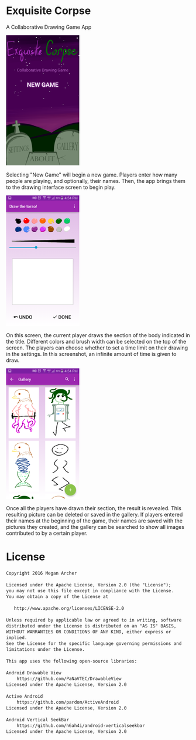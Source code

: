 # Exquisite Corpse
A Collaborative Drawing Game App

<img src="/Screenshots/OpeningScreenShot.png?raw=true" width="200" />

Selecting "New Game" will begin a new game. Players enter how many people are playing, and optionally, their names. Then, the app brings them to the drawing interface screen to begin play.

<img src="/Screenshots/DrawingInterfaceShot.png?raw=true" width="200" />

On this screen, the current player draws the section of the body indicated in the title. Different colors and brush width can be selected on the top of the screen. The players can choose whether to set a time limit on their drawing in the settings. In this screenshot, an infinite amount of time is given to draw.

<img src="/Screenshots/GalleryShot.png?raw=true" width="200" />

Once all the players have drawn their section, the result is revealed. This resulting picture can be deleted or saved in the gallery. If players entered their names at the beginning of the game, their names are saved with the pictures they created, and the gallery can be searched to show all images contributed to by a certain player.

License
=======

    Copyright 2016 Megan Archer

    Licensed under the Apache License, Version 2.0 (the "License");
    you may not use this file except in compliance with the License.
    You may obtain a copy of the License at

       http://www.apache.org/licenses/LICENSE-2.0

    Unless required by applicable law or agreed to in writing, software
    distributed under the License is distributed on an "AS IS" BASIS,
    WITHOUT WARRANTIES OR CONDITIONS OF ANY KIND, either express or implied.
    See the License for the specific language governing permissions and
    limitations under the License.
    
    This app uses the following open-source libraries:
    
    Android Drawable View
        https://github.com/PaNaVTEC/DrawableView
    Licensed under the Apache License, Version 2.0
    
    Active Android
        https://github.com/pardom/ActiveAndroid
    Licensed under the Apache License, Version 2.0
    
    Android Vertical SeekBar
        https://github.com/h6ah4i/android-verticalseekbar
    Licensed under the Apache License, Version 2.0
